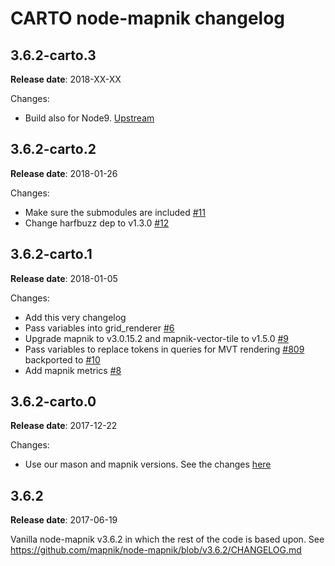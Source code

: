 # CARTO node-mapnik changelog

## 3.6.2-carto.3

**Release date**: 2018-XX-XX

Changes:
 - Build also for Node9. [Upstream](https://github.com/mapnik/node-mapnik/commit/690f351c20cb5d08e57df5033d70d13417625da7)


## 3.6.2-carto.2

**Release date**: 2018-01-26

Changes:
 - Make sure the submodules are included [#11](https://github.com/CartoDB/node-mapnik/pull/11)
 - Change harfbuzz dep to v1.3.0 [#12](https://github.com/CartoDB/node-mapnik/pull/12)


## 3.6.2-carto.1

**Release date**: 2018-01-05

Changes:
 - Add this very changelog
 - Pass variables into grid_renderer [#6](https://github.com/CartoDB/node-mapnik/pull/6)
 - Upgrade mapnik to v3.0.15.2 and mapnik-vector-tile to v1.5.0 [#9](https://github.com/CartoDB/node-mapnik/pull/9)
 - Pass variables to replace tokens in queries for MVT rendering [#809](https://github.com/mapnik/node-mapnik/pull/809) backported to [#10](https://github.com/CartoDB/node-mapnik/pull/10)
 - Add mapnik metrics [#8](https://github.com/CartoDB/node-mapnik/pull/8)


## 3.6.2-carto.0

**Release date**: 2017-12-22

Changes:
 - Use our mason and mapnik versions. See the changes [here](https://github.com/CartoDB/node-mapnik/compare/v3.6.2...v3.6.2-carto.0?expand=1)


## 3.6.2

**Release date**: 2017-06-19

Vanilla node-mapnik v3.6.2 in which the rest of the code is based upon. See https://github.com/mapnik/node-mapnik/blob/v3.6.2/CHANGELOG.md
